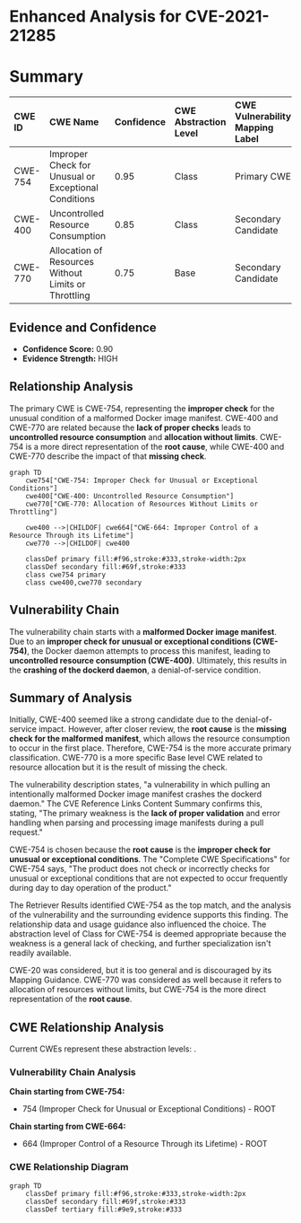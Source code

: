 # Enhanced Analysis for CVE-2021-21285

# Summary
| CWE ID  | CWE Name                                                                                           | Confidence | CWE Abstraction Level | CWE Vulnerability Mapping Label | CWE-Vulnerability Mapping Notes |
| :-------- | :-------------------------------------------------------------------------------------------------- | :---------- | :---------------------- | :------------------------------ | :------------------------------ |
| CWE-754 | Improper Check for Unusual or Exceptional Conditions                                                | 0.95      | Class                    | Primary CWE                     | Allowed-with-Review             |
| CWE-400 | Uncontrolled Resource Consumption                                                                  | 0.85      | Class                    | Secondary Candidate             | Discouraged                    |
| CWE-770 | Allocation of Resources Without Limits or Throttling                                                | 0.75      | Base                  | Secondary Candidate             | Allowed                   |

## Evidence and Confidence

*   **Confidence Score:** 0.90
*   **Evidence Strength:** HIGH

## Relationship Analysis
The primary CWE is CWE-754, representing the **improper check** for the unusual condition of a malformed Docker image manifest. CWE-400 and CWE-770 are related because the **lack of proper checks** leads to **uncontrolled resource consumption** and **allocation without limits**. CWE-754 is a more direct representation of the **root cause**, while CWE-400 and CWE-770 describe the impact of that **missing check**.

```mermaid
graph TD
    cwe754["CWE-754: Improper Check for Unusual or Exceptional Conditions"]
    cwe400["CWE-400: Uncontrolled Resource Consumption"]
    cwe770["CWE-770: Allocation of Resources Without Limits or Throttling"]
    
    cwe400 -->|CHILDOF| cwe664["CWE-664: Improper Control of a Resource Through its Lifetime"]
    cwe770 -->|CHILDOF| cwe400
    
    classDef primary fill:#f96,stroke:#333,stroke-width:2px
    classDef secondary fill:#69f,stroke:#333
    class cwe754 primary
    class cwe400,cwe770 secondary
```

## Vulnerability Chain
The vulnerability chain starts with a **malformed Docker image manifest**. Due to an **improper check for unusual or exceptional conditions (CWE-754)**, the Docker daemon attempts to process this manifest, leading to **uncontrolled resource consumption (CWE-400)**. Ultimately, this results in the **crashing of the dockerd daemon**, a denial-of-service condition.

## Summary of Analysis
Initially, CWE-400 seemed like a strong candidate due to the denial-of-service impact. However, after closer review, the **root cause** is the **missing check for the malformed manifest**, which allows the resource consumption to occur in the first place. Therefore, CWE-754 is the more accurate primary classification. CWE-770 is a more specific Base level CWE related to resource allocation but it is the result of missing the check.

The vulnerability description states, "a vulnerability in which pulling an intentionally malformed Docker image manifest crashes the dockerd daemon." The CVE Reference Links Content Summary confirms this, stating, "The primary weakness is the **lack of proper validation** and error handling when parsing and processing image manifests during a pull request."

CWE-754 is chosen because the **root cause** is the **improper check for unusual or exceptional conditions**. The "Complete CWE Specifications" for CWE-754 says, "The product does not check or incorrectly checks for unusual or exceptional conditions that are not expected to occur frequently during day to day operation of the product."

The Retriever Results identified CWE-754 as the top match, and the analysis of the vulnerability and the surrounding evidence supports this finding. The relationship data and usage guidance also influenced the choice. The abstraction level of Class for CWE-754 is deemed appropriate because the weakness is a general lack of checking, and further specialization isn't readily available.

CWE-20 was considered, but it is too general and is discouraged by its Mapping Guidance. CWE-770 was considered as well because it refers to allocation of resources without limits, but CWE-754 is the more direct representation of the **root cause**.


## CWE Relationship Analysis

Current CWEs represent these abstraction levels: .


### Vulnerability Chain Analysis

**Chain starting from CWE-754:**
- 754 (Improper Check for Unusual or Exceptional Conditions) - ROOT


**Chain starting from CWE-664:**
- 664 (Improper Control of a Resource Through its Lifetime) - ROOT



### CWE Relationship Diagram

```mermaid
graph TD
    classDef primary fill:#f96,stroke:#333,stroke-width:2px
    classDef secondary fill:#69f,stroke:#333
    classDef tertiary fill:#9e9,stroke:#333
```